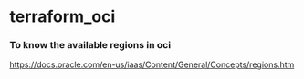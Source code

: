 # terraform_oci
### To know the available regions in oci
https://docs.oracle.com/en-us/iaas/Content/General/Concepts/regions.htm
